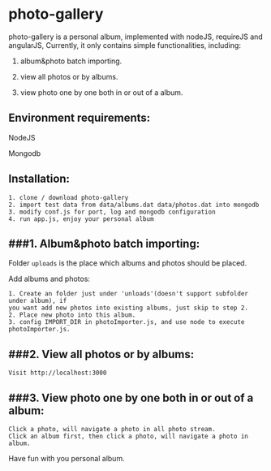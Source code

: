 photo-gallery
=============

photo-gallery is a personal  album, implemented with nodeJS, requireJS and angularJS, Currently, it only contains simple functionalities, including:

1. album&photo batch importing.

2. view all photos or by albums.

3. view photo one by one both in or out of a album.

Environment requirements:
-------------------------
NodeJS

Mongodb

Installation:
-------------------------

	1. clone / download photo-gallery
	2. import test data from data/albums.dat data/photos.dat into mongodb
	3. modify conf.js for port, log and mongodb configuration
	4. run app.js, enjoy your personal album

###1. Album&photo batch importing:
-------------------------
Folder `uploads` is the place which albums and photos should be placed.

Add albums and photos:

	1. Create an folder just under 'unloads'(doesn't support subfolder under album), if
	you want add new photos into existing albums, just skip to step 2.
	2. Place new photo into this album.
	3. config IMPORT_DIR in photoImporter.js, and use node to execute photoImporter.js.

###2. View all photos or by albums:
-----------------------------------

	Visit http://localhost:3000

###3. View photo one by one both in or out of a album:
-----------------------------------

	Click a photo, will navigate a photo in all photo stream.
	Click an album first, then click a photo, will navigate a photo in album.

Have fun with you personal album.